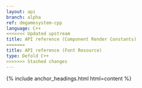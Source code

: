 ```yaml
---
layout: api
branch: alpha
ref: dmgamesystem-cpp
language: C++
<<<<<<< Updated upstream
title: API reference (Component Render Constants)
=======
title: API reference (Font Resource)
type: Defold C++
>>>>>>> Stashed changes
---
```

{% include anchor_headings.html html=content %}